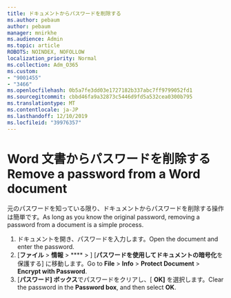 ```yaml
---
title: ドキュメントからパスワードを削除する
ms.author: pebaum
author: pebaum
manager: mnirkhe
ms.audience: Admin
ms.topic: article
ROBOTS: NOINDEX, NOFOLLOW
localization_priority: Normal
ms.collection: Adm_O365
ms.custom:
- "9001455"
- "3466"
ms.openlocfilehash: 0b5a7fe3dd03e1727182b337abc7ff9799052fd1
ms.sourcegitcommit: cbbd46fa9a32873c5446d9fd5a532cea0300b795
ms.translationtype: MT
ms.contentlocale: ja-JP
ms.lasthandoff: 12/10/2019
ms.locfileid: "39976357"
---
```

# <a name="remove-a-password-from-a-word-document"></a><span data-ttu-id="e8be4-102">Word 文書からパスワードを削除する</span><span class="sxs-lookup"><span data-stu-id="e8be4-102">Remove a password from a Word document</span></span>

<span data-ttu-id="e8be4-103">元のパスワードを知っている限り、ドキュメントからパスワードを削除する操作は簡単です。</span><span class="sxs-lookup"><span data-stu-id="e8be4-103">As long as you know the original password, removing a password from a document is a simple process.</span></span>

1. <span data-ttu-id="e8be4-104">ドキュメントを開き、パスワードを入力します。</span><span class="sxs-lookup"><span data-stu-id="e8be4-104">Open the document and enter the password.</span></span>
2. <span data-ttu-id="e8be4-105">[**ファイル** > **情報** > \*\*\*\* > ] [**パスワードを使用してドキュメントの暗号化**を保護する] に移動します。</span><span class="sxs-lookup"><span data-stu-id="e8be4-105">Go to **File** > **Info** > **Protect Document** > **Encrypt with Password**.</span></span>
3. <span data-ttu-id="e8be4-106">[**パスワード] ボックス**でパスワードをクリアし、[ **OK]** を選択します。</span><span class="sxs-lookup"><span data-stu-id="e8be4-106">Clear the password in the **Password box**, and then select **OK**.</span></span>
